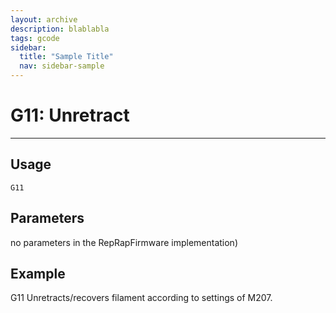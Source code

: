 ```yaml
---
layout: archive
description: blablabla
tags: gcode
sidebar:
  title: "Sample Title"
  nav: sidebar-sample
---
```


# G11: Unretract #
***

## Usage ##
```
G11
```

## Parameters ##

no parameters in the RepRapFirmware implementation)

## Example ##

G11
Unretracts/recovers filament according to settings of M207.
